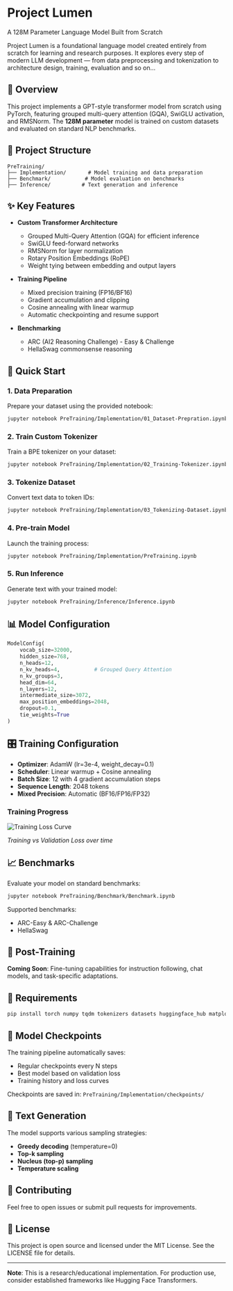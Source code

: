 # Project Lumen

A 128M Parameter Language Model Built from Scratch

Project Lumen is a foundational language model created entirely from scratch for learning and research purposes.
It explores every step of modern LLM development — from data preprocessing and tokenization to architecture design, training, evaluation and so on...

## 🎯 Overview

This project implements a GPT-style transformer model from scratch using PyTorch, featuring grouped multi-query attention (GQA), SwiGLU activation, and RMSNorm. The **128M parameter** model is trained on custom datasets and evaluated on standard NLP benchmarks.

## 📁 Project Structure

```
PreTraining/
├── Implementation/       # Model training and data preparation
├── Benchmark/           # Model evaluation on benchmarks
├── Inference/          # Text generation and inference
```

## ✨ Key Features

- **Custom Transformer Architecture**
  - Grouped Multi-Query Attention (GQA) for efficient inference
  - SwiGLU feed-forward networks
  - RMSNorm for layer normalization
  - Rotary Position Embeddings (RoPE)
  - Weight tying between embedding and output layers

- **Training Pipeline**
  - Mixed precision training (FP16/BF16)
  - Gradient accumulation and clipping
  - Cosine annealing with linear warmup
  - Automatic checkpointing and resume support

- **Benchmarking**
  - ARC (AI2 Reasoning Challenge) - Easy & Challenge
  - HellaSwag commonsense reasoning

## 🚀 Quick Start

### 1. Data Preparation

Prepare your dataset using the provided notebook:

```bash
jupyter notebook PreTraining/Implementation/01_Dataset-Prepration.ipynb
```

### 2. Train Custom Tokenizer

Train a BPE tokenizer on your dataset:

```bash
jupyter notebook PreTraining/Implementation/02_Training-Tokenizer.ipynb
```

### 3. Tokenize Dataset

Convert text data to token IDs:

```bash
jupyter notebook PreTraining/Implementation/03_Tokenizing-Dataset.ipynb
```

### 4. Pre-train Model

Launch the training process:

```bash
jupyter notebook PreTraining/Implementation/PreTraining.ipynb
```

### 5. Run Inference

Generate text with your trained model:

```bash
jupyter notebook PreTraining/Inference/Inference.ipynb
```

## 📊 Model Configuration

```python
ModelConfig(
    vocab_size=32000,
    hidden_size=768,
    n_heads=12,
    n_kv_heads=4,           # Grouped Query Attention
    n_kv_groups=3,
    head_dim=64,
    n_layers=12,
    intermediate_size=3072,
    max_position_embeddings=2048,
    dropout=0.1,
    tie_weights=True
)
```

## 🎛️ Training Configuration

- **Optimizer**: AdamW (lr=3e-4, weight_decay=0.1)
- **Scheduler**: Linear warmup + Cosine annealing
- **Batch Size**: 12 with 4 gradient accumulation steps
- **Sequence Length**: 2048 tokens
- **Mixed Precision**: Automatic (BF16/FP16/FP32)

### Training Progress

![Training Loss Curve](images/training_loss_curve.png)

*Training vs Validation Loss over time*

## 📈 Benchmarks

Evaluate your model on standard benchmarks:

```bash
jupyter notebook PreTraining/Benchmark/Benchmark.ipynb
```

Supported benchmarks:
- ARC-Easy & ARC-Challenge
- HellaSwag

## 🚧 Post-Training

**Coming Soon**: Fine-tuning capabilities for instruction following, chat models, and task-specific adaptations.

## 🔧 Requirements

```bash
pip install torch numpy tqdm tokenizers datasets huggingface_hub matplotlib
```

## 📝 Model Checkpoints

The training pipeline automatically saves:
- Regular checkpoints every N steps
- Best model based on validation loss
- Training history and loss curves

Checkpoints are saved in: `PreTraining/Implementation/checkpoints/`

## 🎨 Text Generation

The model supports various sampling strategies:

- **Greedy decoding** (temperature=0)
- **Top-k sampling**
- **Nucleus (top-p) sampling**
- **Temperature scaling**

## 🤝 Contributing

Feel free to open issues or submit pull requests for improvements.

## 📄 License

This project is open source and licensed under the MIT License. See the LICENSE file for details.

---

**Note**: This is a research/educational implementation. For production use, consider established frameworks like Hugging Face Transformers.
